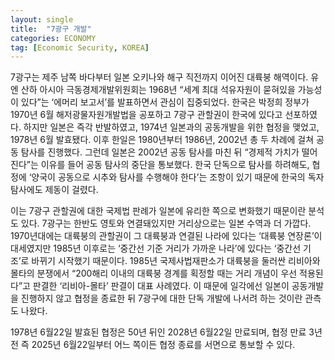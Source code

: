 ```yaml
---
layout: single
title:  "7광구 개발"
categories: ECONOMY
tag: [Economic Security, KOREA]
---
```


7광구는 제주 남쪽 바다부터 일본 오키나와 해구 직전까지 이어진 대륙붕 해역이다. 유엔 산하 아시아 극동경제개발위원회는 1968년 “세계 최대 석유자원이 묻혀있을 가능성이 있다”는 ‘에머리 보고서’를 발표하면서 관심이 집중되었다. 한국은 박정희 정부가 1970년 6월 해저광물자원개발법을 공포하고 7광구 관할권이 한국에 있다고 선포하였다. 하지만 일본은 즉각 반발하였고, 1974년 일본과의 공동개발을 위한 협정을 맺었고, 1978년 6월 발효됐다. 이후 한일은 1980년부터 1986년, 2002년 총 두 차례에 걸쳐 공동 탐사를 진행했다. 그런데 일본은 2002년 공동 탐사를 마친 뒤 “경제적 가치가 떨어진다”는 이유를 들어 공동 탐사의 중단을 통보했다. 한국 단독으로 탐사를 하려해도, 협정에 ‘양국이 공동으로 시추와 탐사를 수행해야 한다’는 조항이 있기 때문에 한국의 독자 탐사에도 제동이 걸렸다.

이는 7광구 관할권에 대한 국제법 판례가 일본에 유리한 쪽으로 변화했기 때문이란 분석도 있다. 7광구는 한반도 영토와 연결돼있지만 거리상으로는 일본 수역과 더 가깝다. 1970년대에는 대륙붕의 관할권이 그 대륙붕과 연결된 나라에 있다는 ‘대륙붕 연장론’이 대세였지만 1985년 이후로는 ‘중간선 기준 거리가 가까운 나라’에 있다는 ‘중간선 기조’로 바뀌기 시작했기 때문이다. 1985년 국제사법재판소가 대륙붕을 둘러싼 리비아와 몰타의 분쟁에서 “200해리 이내의 대륙붕 경계를 획정할 때는 거리 개념이 우선 적용된다”고 판결한 ‘리비아-몰타’ 판결이 대표 사례였다. 이 때문에 일각에선 일본이 공동개발을 진행하지 않고 협정을 종료한 뒤 7광구에 대한 단독 개발에 나서려 하는 것이란 관측도 나왔다.

1978년 6월22일 발효된 협정은 50년 뒤인 2028년 6월22일 만료되며, 협정 만료 3년 전 즉 2025년 6월22일부터 어느 쪽이든 협정 종료를 서면으로 통보할 수 있다.